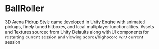 # BallRoller
 
3D Arena Pickup Style game developed in Unity Engine with animated pickups, finely tuned hitboxes, and local multiplayer functionalities.
Assets and Textures sourced from Unity Defaults along with UI components for restarting current session and viewing scores/highscore w.r.t current session
